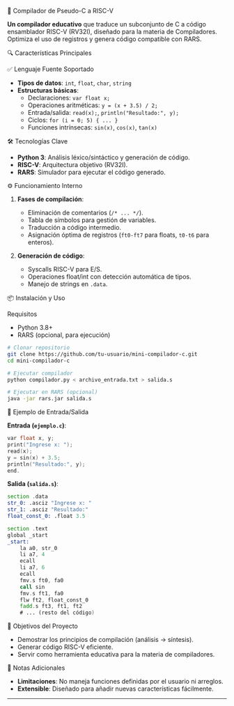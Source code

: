  🚀 Compilador de Pseudo-C a RISC-V

**Un compilador educativo** que traduce un subconjunto de C a código ensamblador RISC-V (RV32I), diseñado para la materia de Compiladores. Optimiza el uso de registros y genera código compatible con RARS.

 🔍 Características Principales

 ✅ Lenguaje Fuente Soportado
- **Tipos de datos**: `int`, `float`, `char`, `string`
- **Estructuras básicas**:
  - Declaraciones: `var float x;`
  - Operaciones aritméticas: `y = (x + 3.5) / 2;`
  - Entrada/salida: `read(x);`, `println("Resultado:", y);`
  - Ciclos: `for (i = 0; 5) { ... }`
  - Funciones intrínsecas: `sin(x)`, `cos(x)`, `tan(x)`

 🛠️ Tecnologías Clave
- **Python 3**: Análisis léxico/sintáctico y generación de código.
- **RISC-V**: Arquitectura objetivo (RV32I).
- **RARS**: Simulador para ejecutar el código generado.

 ⚙️ Funcionamiento Interno
1. **Fases de compilación**:
   - Eliminación de comentarios (`/* ... */`).
   - Tabla de símbolos para gestión de variables.
   - Traducción a código intermedio.
   - Asignación óptima de registros (`ft0-ft7` para floats, `t0-t6` para enteros).

2. **Generación de código**:
   - Syscalls RISC-V para E/S.
   - Operaciones float/int con detección automática de tipos.
   - Manejo de strings en `.data`.

 📦 Instalación y Uso

 Requisitos
- Python 3.8+
- RARS (opcional, para ejecución)

```bash
# Clonar repositorio
git clone https://github.com/tu-usuario/mini-compilador-c.git
cd mini-compilador-c

# Ejecutar compilador
python compilador.py < archivo_entrada.txt > salida.s

# Ejecutar en RARS (opcional)
java -jar rars.jar salida.s
```

 📝 Ejemplo de Entrada/Salida

**Entrada (`ejemplo.c`)**:
```c
var float x, y;
print("Ingrese x: ");
read(x);
y = sin(x) + 3.5;
println("Resultado:", y);
end.
```

**Salida (`salida.s`)**:
```asm
section .data
str_0: .asciz "Ingrese x: "
str_1: .asciz "Resultado:"
float_const_0: .float 3.5

section .text
global _start
_start:
    la a0, str_0
    li a7, 4
    ecall
    li a7, 6
    ecall
    fmv.s ft0, fa0
    call sin
    fmv.s ft1, fa0
    flw ft2, float_const_0
    fadd.s ft3, ft1, ft2
    # ... (resto del código)
```

 🎯 Objetivos del Proyecto
- Demostrar los principios de compilación (análisis → síntesis).
- Generar código RISC-V eficiente.
- Servir como herramienta educativa para la materia de compiladores.

 📌 Notas Adicionales
- **Limitaciones**: No maneja funciones definidas por el usuario ni arreglos.
- **Extensible**: Diseñado para añadir nuevas características fácilmente.


---


